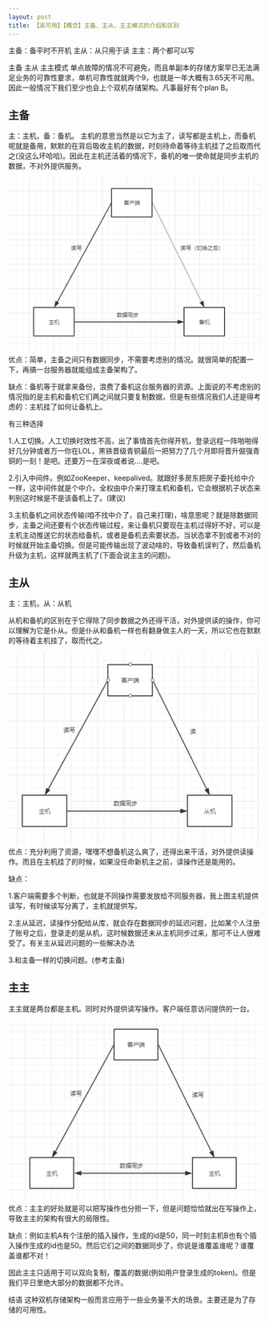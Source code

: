 ```yaml
---
layout: post
title: 【高可用】【概念】主备、主从、主主模式的介绍和区别
---
```


主备：备平时不开机
主从：从只用于读
主主：两个都可以写

主备 主从 主主模式
单点故障的情况不可避免，而且单副本的存储方案早已无法满足业务的可靠性要求，单机可靠性就就两个9，也就是一年大概有3.65天不可用。因此一般情况下我们至少也会上个双机存储架构。凡事最好有个plan B。

## 主备
主：主机，备：备机。
主机的意思当然是以它为主了，读写都是主机上，而备机呢就是备用，默默的在背后吸收主机的数据，时刻待命着等待主机挂了之后取而代之(没这么坏哈哈)。因此在主机还活着的情况下，备机的唯一使命就是同步主机的数据，不对外提供服务。


 ![](/images/2020-07-13-20-38-22.png)
优点：简单，主备之间只有数据同步，不需要考虑别的情况。就很简单的配置一下，再搞一台服务器就能组成主备架构了。

缺点：备机等于就拿来备份，浪费了备机这台服务器的资源。上面说的不考虑别的情况指的是主机和备机它们两之间就只要复制数据，但是有些情况我们人还是得考虑的：主机挂了如何让备机上。

有三种选择

1.人工切换。人工切换时效性不高，出了事情首先你得开机，登录远程一阵啪啪得好几分钟或者万一你在LOL，黑铁晋级青铜最后一把努力了几个月即将晋升倔强青铜的一刻！是吧。还要万一在深夜或者说....是吧。

2.引入中间件。例如ZooKeeper、keepalived。就跟好多房东把房子委托给中介一样，这中间件就是个中介。全权由中介来打理主机和备机，它会根据机子状态来判别这时候是不是该备机上了。(建议)

3.主机备机之间状态传输(咱不找中介了，自己来打理)，啥意思呢？就是除数据同步，主备之间还要有个状态传输过程，来让备机只要现在主机过得好不好，可以是主机主动推送它的状态给备机，或者是备机去索要状态。当状态拿不到或者不对的时候就开始主备切换。但是可能传输出现了波动啥的，导致备机误判了，然后备机升级为主机，这样就两主机了(下面会说主主的问题)。

## 主从
主：主机，从：从机

从机和备机的区别在于它得除了同步数据之外还得干活，对外提供读的操作，你可以理解为它是仆从。但是仆从和备机一样也有翻身做主人的一天，所以它也在默默的等待着主机挂了，取而代之。


 ![](/images/2020-07-13-20-38-41.png)
优点：充分利用了资源，嘿嘿不想备机这么爽了，还得出来干活，对外提供读操作。而且在主机挂了的时候，如果没任命新机主之前，读操作还是能用的。

缺点：

1.客户端需要多个判断，也就是不同操作需要发放给不同服务器，我上图主机提供读写，有时候读写分离了，主机就提供写。

2.主从延迟，读操作分配给从库，就会存在数据同步的延迟问题，比如某个人注册了账号之后，登录走的是从机，这时候数据还未从主机同步过来，那可不让人很难受了。有关主从延迟问题的一些解决办法

3.和主备一样的切换问题。(参考主备)

## 主主
主主就是两台都是主机。同时对外提供读写操作。客户端任意访问提供的一台。


 ![](/images/image.png)
优点：主主的好处就是可以把写操作也分担一下，但是问题恰恰就出在写操作上，导致主主的架构有很大的局限性。

缺点：例如主机A有个注册的插入操作，生成的id是50，同一时刻主机B也有个插入操作生成的id也是50。然后它们之间的数据同步了，你说是谁覆盖谁呢？谁覆盖谁都不对！

因此主主只适用于可以双向复制，覆盖的数据(例如用户登录生成的token)。但是我们平日里绝大部分的数据都不允许。

结语
这种双机存储架构一般而言应用于一些业务量不大的场景。主要还是为了存储的可用性。
